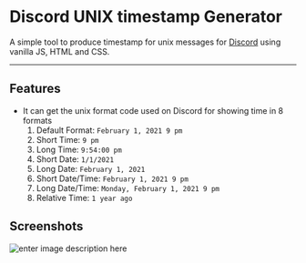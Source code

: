 
# Discord UNIX timestamp Generator
 A simple tool to produce timestamp for unix messages for [Discord](https://discord.com/) using vanilla JS, HTML and CSS.

---
## Features
 - It can get the unix format code used on Discord for showing time in 8 formats
	 1. Default Format:  `February 1, 2021 9 pm`
	 2. Short Time: `9 pm`
	 3. Long Time: `9:54:00 pm`
	 4. Short Date: `1/1/2021`
	 5. Long Date: `February 1, 2021`
	 6. Short Date/Time: `February 1, 2021 9 pm`
	 7. Long Date/Time: `Monday, February 1, 2021 9 pm`
	 8. Relative Time: `1 year ago`

## Screenshots
![enter image description here](https://image.shutterstock.com/image-vector/hah-pop-art-on-background-260nw-437505907.jpg)
